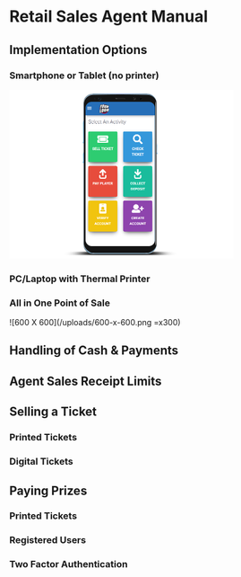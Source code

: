 <!-- TITLE: Retail Sales Agents Guide -->
<!-- SUBTITLE: A complete guide to selling tickets and paying prizes -->

# Retail Sales Agent Manual
## 	Implementation Options
### Smartphone or Tablet (no printer)

![Device Screenshots](/uploads/device-screenshots.png "Device Screenshots")

### PC/Laptop with Thermal Printer
### All in One Point of Sale 

![600 X 600](/uploads/600-x-600.png =x300)
## Handling of Cash & Payments
## Agent Sales Receipt Limits
## Selling a Ticket
### Printed Tickets
### Digital Tickets

## Paying Prizes
### Printed Tickets
### Registered Users
### Two Factor Authentication
